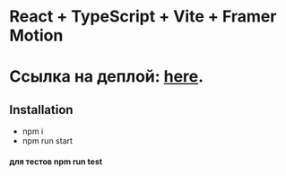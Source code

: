 # React + TypeScript + Vite + Framer Motion
# Ссылка на деплой: [here](https://test-task-mindbox-beige.vercel.app/).

## Installation

  - npm i
  - npm run start 

  #### для тестов npm run test
